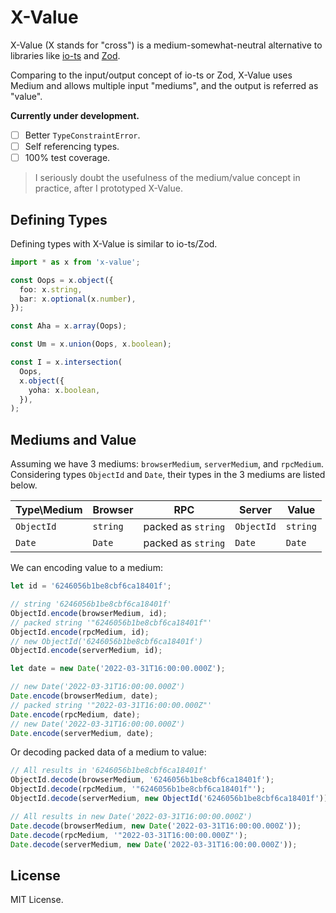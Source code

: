# X-Value

X-Value (X stands for "cross") is a medium-somewhat-neutral alternative to libraries like [io-ts](https://github.com/gcanti/io-ts) and [Zod](https://github.com/colinhacks/zod).

Comparing to the input/output concept of io-ts or Zod, X-Value uses Medium and allows multiple input "mediums", and the output is referred as "value".

**Currently under development.**

- [ ] Better `TypeConstraintError`.
- [ ] Self referencing types.
- [ ] 100% test coverage.

> I seriously doubt the usefulness of the medium/value concept in practice, after I prototyped X-Value.

## Defining Types

Defining types with X-Value is similar to io-ts/Zod.

```ts
import * as x from 'x-value';

const Oops = x.object({
  foo: x.string,
  bar: x.optional(x.number),
});

const Aha = x.array(Oops);

const Um = x.union(Oops, x.boolean);

const I = x.intersection(
  Oops,
  x.object({
    yoha: x.boolean,
  }),
);
```

## Mediums and Value

Assuming we have 3 mediums: `browserMedium`, `serverMedium`, and `rpcMedium`. Considering types `ObjectId` and `Date`, their types in the 3 mediums are listed below.

| Type\Medium | Browser  | RPC                | Server     | Value    |
| ----------- | -------- | ------------------ | ---------- | -------- |
| `ObjectId`  | `string` | packed as `string` | `ObjectId` | `string` |
| `Date`      | `Date`   | packed as `string` | `Date`     | `Date`   |

We can encoding value to a medium:

```ts
let id = '6246056b1be8cbf6ca18401f';

// string '6246056b1be8cbf6ca18401f'
ObjectId.encode(browserMedium, id);
// packed string '"6246056b1be8cbf6ca18401f"'
ObjectId.encode(rpcMedium, id);
// new ObjectId('6246056b1be8cbf6ca18401f')
ObjectId.encode(serverMedium, id);

let date = new Date('2022-03-31T16:00:00.000Z');

// new Date('2022-03-31T16:00:00.000Z')
Date.encode(browserMedium, date);
// packed string '"2022-03-31T16:00:00.000Z"'
Date.encode(rpcMedium, date);
// new Date('2022-03-31T16:00:00.000Z')
Date.encode(serverMedium, date);
```

Or decoding packed data of a medium to value:

```ts
// All results in '6246056b1be8cbf6ca18401f'
ObjectId.decode(browserMedium, '6246056b1be8cbf6ca18401f');
ObjectId.decode(rpcMedium, '"6246056b1be8cbf6ca18401f"');
ObjectId.decode(serverMedium, new ObjectId('6246056b1be8cbf6ca18401f'));

// All results in new Date('2022-03-31T16:00:00.000Z')
Date.decode(browserMedium, new Date('2022-03-31T16:00:00.000Z'));
Date.decode(rpcMedium, '"2022-03-31T16:00:00.000Z"');
Date.decode(serverMedium, new Date('2022-03-31T16:00:00.000Z'));
```

## License

MIT License.
